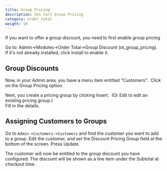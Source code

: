 ```yaml
---
title: Group Pricing
description: Zen Cart Group Pricing
category: order_total
weight: 10
---
```

If you want to offer a group discount, you need to first enable group pricing

Go to: Admin->Modules->Order Total->Group Discount (ot_group_pricing).   
If it's not already installed, click Install to enable it.  

## Group Discounts

Now, in your Admin area, you have a menu item entitled "Customers".  Click on the Group Pricing option.  

Next, you create a pricing group by clicking Insert.  (Or Edit to edit an existing pricing group.)  
Fill in the details.  

## Assigning Customers to Groups 

Go to `Admin->Customers->Customers` and find the customer you want to 
add to a group.  Edit the customer, and set the Discount Pricing Group
field at the bottom of the screen.  Press Update.

The customer will now be entitled to the group discount you have 
configured.  The discount will be shown as a line item 
under the Subtotal at checkout time. 
